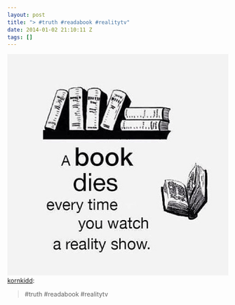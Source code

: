 ```yaml
---
layout: post
title: "> #truth #readabook #realitytv"
date: 2014-01-02 21:10:11 Z
tags: []
---
```

![](/media/2014/01/72000283642.jpg)
[kornkidd](http://kornkidd.tumblr.com/post/71999605158/truth-readabook-realitytv):

> #truth #readabook #realitytv
